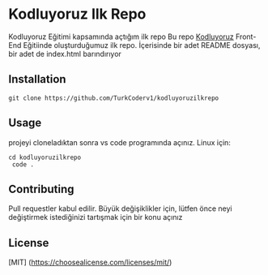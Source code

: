 # Kodluyoruz Ilk  Repo
Kodluyoruz Eğitimi kapsamında açtığım ilk repo
Bu repo [Kodluyoruz](https://www.kodluyoruz.org/) Front-End Eğitiinde oluşturduğumuz ilk repo. İçerisinde bir adet README dosyası, bir adet de index.html barındırıyor
## Installation
`git clone https://github.com/TurkCoderv1/kodluyoruzilkrepo`
## Usage
projeyi cloneladıktan sonra vs code  programında açınız.
Linux için:
```
cd kodluyoruzilkrepo
 code . 
```
## Contributing
Pull requestler kabul edilir. Büyük değişiklikler için, lütfen önce neyi değiştirmek istediğinizi tartışmak için bir konu açınız
## License
[MIT] (https://choosealicense.com/licenses/mit/)